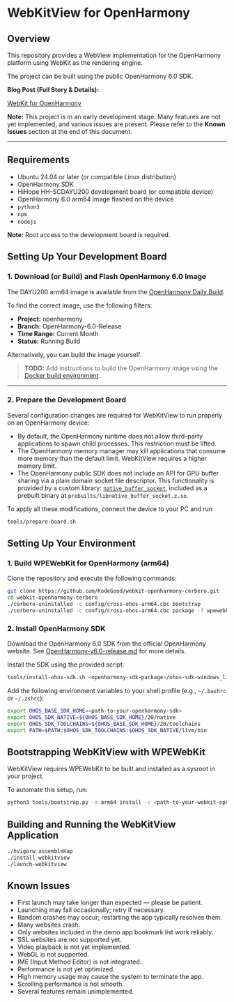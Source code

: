 # WebKitView for OpenHarmony

## Overview

This repository provides a WebView implementation for the OpenHarmony platform using WebKit as the rendering engine.

The project can be built using the public OpenHarmony 6.0 SDK.

**Blog Post (Full Story & Details):**

[WebKit for OpenHarmony](https://medium.com/kodegood/webkit-for-openharmony-3b612c27b958)

**Note:** This project is in an early development stage. Many features are not yet implemented, and various issues are present. Please refer to the **Known Issues** section at the end of this document.

---

## Requirements

- Ubuntu 24.04 or later (or compatible Linux distribution)
- OpenHarmony SDK
- HiHope HH-SCDAYU200 development board (or compatible device)
- OpenHarmony 6.0 arm64 image flashed on the device
- `python3`
- `npm`
- `nodejs`

**Note:** Root access to the development board is required.

## Setting Up Your Development Board

### 1. Download (or Build) and Flash OpenHarmony 6.0 Image

The DAYU200 arm64 image is available from the [OpenHarmony Daily Build](https://ci.openharmony.cn/workbench/cicd/dailybuild/dailylist).

To find the correct image, use the following filters:
- **Project:** openharmony  
- **Branch:** OpenHarmony-6.0-Release  
- **Time Range:** Current Month  
- **Status:** Running Build  

Alternatively, you can build the image yourself.

> **TODO:** Add instructions to build the OpenHarmony image using the [Docker build environment](https://github.com/KodeGood/docker-openharmony).

---

### 2. Prepare the Development Board

Several configuration changes are required for WebKitView to run properly on an OpenHarmony device:

- By default, the OpenHarmony runtime does not allow third-party applications to spawn child processes. This restriction must be lifted.
- The OpenHarmony memory manager may kill applications that consume more memory than the default limit. WebKitView requires a higher memory limit.
- The OpenHarmony public SDK does not include an API for GPU buffer sharing via a plain domain socket file descriptor. This functionality is provided by a custom library: [`native_buffer_socket`](https://github.com/KodeGood/graphic_surface-openharmony/tree/OpenHarmony-6.0-KodeGood), included as a prebuilt binary at `prebuilts/libnative_buffer_socket.z.so`.

To apply all these modifications, connect the device to your PC and run

```bash
tools/prepare-board.sh
```

## Setting Up Your Environment

### 1. Build WPEWebKit for OpenHarmony (arm64)

Clone the repository and execute the following commands:

```bash
git clone https://github.com/KodeGood/webkit-openharmony-cerbero.git
cd webkit-openharmony-cerbero
./cerbero-uninstalled -c config/cross-ohos-arm64.cbc bootstrap
./cerbero-uninstalled -c config/cross-ohos-arm64.cbc package -f wpewebkit
```

### 2. Install OpenHarmony SDK

Download the OpenHarmony 6.0 SDK from the official OpenHarmony website. See [OpenHarmony-v6.0-release.md](https://gitee.com/openharmony/docs/blob/master/en/release-notes/OpenHarmony-v6.0-release.md) for more details.

Install the SDK using the provided script:

```bash
tools/install-ohos-sdk.sh <openharmony-sdk-package>/ohos-sdk-windows_linux-public.tar.gz linux <target-directory>
```

Add the following environment variables to your shell profile (e.g., `~/.bashrc` or `~/.zshrc`):

```bash
export OHOS_BASE_SDK_HOME=<path-to-your-openharmony-sdk>
export OHOS_SDK_NATIVE=${OHOS_BASE_SDK_HOME}/20/native
export OHOS_SDK_TOOLCHAINS=${OHOS_BASE_SDK_HOME}/20/toolchains
export PATH=$PATH:$OHOS_SDK_TOOLCHAINS:$OHOS_SDK_NATIVE/llvm/bin
```

## Bootstrapping WebKitView with WPEWebKit

WebKitView requires WPEWebKit to be built and installed as a sysroot in your project.

To automate this setup, run:

```bash
python3 tools/bootstrap.py -a arm64 install -c <path-to-your-webkit-openharmony-cerbero>
```

## Building and Running the WebKitView Application

```bash
./hvigorw assembleHap
./install-webkitview
./launch-webkitview
```

## Known Issues

- First launch may take longer than expected — please be patient.  
- Launching may fail occasionally; retry if necessary.  
- Random crashes may occur; restarting the app typically resolves them.  
- Many websites crash.  
- Only websites included in the demo app bookmark list work reliably.  
- SSL websites are not supported yet.  
- Video playback is not yet implemented.  
- WebGL is not supported.  
- IME (Input Method Editor) is not integrated.  
- Performance is not yet optimized.  
- High memory usage may cause the system to terminate the app.  
- Scrolling performance is not smooth.  
- Several features remain unimplemented.


